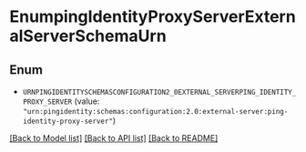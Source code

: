 # EnumpingIdentityProxyServerExternalServerSchemaUrn

## Enum


* `URNPINGIDENTITYSCHEMASCONFIGURATION2_0EXTERNAL_SERVERPING_IDENTITY_PROXY_SERVER` (value: `"urn:pingidentity:schemas:configuration:2.0:external-server:ping-identity-proxy-server"`)


[[Back to Model list]](../README.md#documentation-for-models) [[Back to API list]](../README.md#documentation-for-api-endpoints) [[Back to README]](../README.md)



